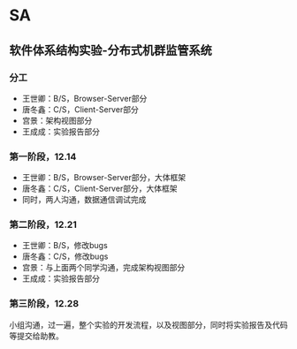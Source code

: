 # SA
## 软件体系结构实验-分布式机群监管系统
### 分工
- 王世卿：B/S，Browser-Server部分
- 唐冬鑫：C/S，Client-Server部分
- 宫景：架构视图部分
- 王成成：实验报告部分

### 第一阶段，12.14
- 王世卿：B/S，Browser-Server部分，大体框架
- 唐冬鑫：C/S，Client-Server部分，大体框架
- 同时，两人沟通，数据通信调试完成

### 第二阶段，12.21
- 王世卿：B/S，修改bugs
- 唐冬鑫：C/S，修改bugs
- 宫景：与上面两个同学沟通，完成架构视图部分
- 王成成：实验报告部分

### 第三阶段，12.28
小组沟通，过一遍，整个实验的开发流程，以及视图部分，同时将实验报告及代码等提交给助教。



